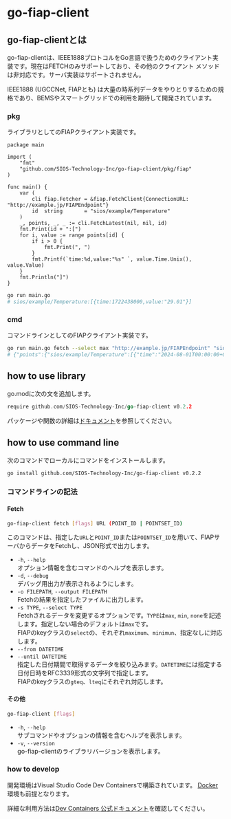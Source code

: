# go-fiap-client

## go-fiap-clientとは
go-fiap-clientは、IEEE1888プロトコルをGo言語で扱うためのクライアント実装です。現在はFETCHのみサポートしており、その他のクライアント メソッドは非対応です。サーバ実装はサポートされません。

IEEE1888 (UGCCNet, FIAPとも) は大量の時系列データをやりとりするための規格であり、BEMSやスマートグリッドでの利用を期待して開発されています。

### pkg
ライブラリとしてのFIAPクライアント実装です。
```golang
package main

import (
	"fmt"
	"github.com/SIOS-Technology-Inc/go-fiap-client/pkg/fiap"
)

func main() {
	var (
		cli fiap.Fetcher = &fiap.FetchClient{ConnectionURL: "http://example.jp/FIAPEndpoint"}
		id  string       = "sios/example/Temperature"
	)
	_, points, _, _ := cli.FetchLatest(nil, nil, id)
	fmt.Print(id + ":[")
	for i, value := range points[id] {
		if i > 0 {
			fmt.Print(", ")
		}
		fmt.Printf(`time:%d,value:"%s" `, value.Time.Unix(), value.Value)
	}
	fmt.Println("]")
}
```

```bash
go run main.go
# sios/example/Temperature:[{time:1722438000,value:"29.01"}]
```

### cmd
コマンドラインとしてのFIAPクライアント実装です。
```bash
go run main.go fetch --select max "http://example.jp/FIAPEndpoint" "sios/example/Temperature"
# {"points":{"sios/example/Temperature":[{"time":"2024-08-01T00:00:00+09:00","value":"29.01"}]}}
```

## how to use library
go.modに次の文を追加します。
```go
require github.com/SIOS-Technology-Inc/go-fiap-client v0.2.2
```
パッケージや関数の詳細は[ドキュメント](https://pkg.go.dev/github.com/SIOS-Technology-Inc/go-fiap-client@v0.2.2/pkg/fiap)を参照してください。

## how to use command line
次のコマンドでローカルにコマンドをインストールします。
```bash
go install github.com/SIOS-Technology-Inc/go-fiap-client v0.2.2
```
### コマンドラインの記法
#### Fetch
```bash
go-fiap-client fetch [flags] URL (POINT_ID | POINTSET_ID)
```
このコマンドは、指定した`URL`と`POINT_ID`または`POINTSET_ID`を用いて、FIAPサーバからデータをFetchし、JSON形式で出力します。
- `-h`, `--help`<br>オプション情報を含むコマンドのヘルプを表示します。
- `-d`, `--debug`<br>デバッグ用出力が表示されるようにします。
- `-o FILEPATH`, `--output FILEPATH`<br>Fetchの結果を指定したファイルに出力します。
- `-s TYPE`, `--select TYPE`<br>Fetchされるデータを変更するオプションです。`TYPE`は`max`, `min`, `none`を記述します。指定しない場合のデフォルトは`max`です。<br>FIAPのkeyクラスの`select`の、それぞれ`maximum`、`minimun`、指定なしに対応します。
- `--from DATETIME`
- `--until DATETIME`<br>指定した日付期間で取得するデータを絞り込みます。`DATETIME`には指定する日付日時をRFC3339形式の文字列で指定します。<br>FIAPのkeyクラスの`gteq`、`lteq`にそれぞれ対応します。
#### その他
```bash
go-fiap-client [flags]
```
- `-h`, `--help`<br>サブコマンドやオプションの情報を含むヘルプを表示します。
- `-v`, `--version`<br>go-fiap-clientのライブラリバージョンを表示します。


### how to develop
開発環境はVisual Studio Code Dev Containersで構築されています。
[Docker](https://www.docker.com/)環境も前提となります。

詳細な利用方法は[Dev Containers 公式ドキュメント](https://code.visualstudio.com/docs/devcontainers/containers)を確認してください。
